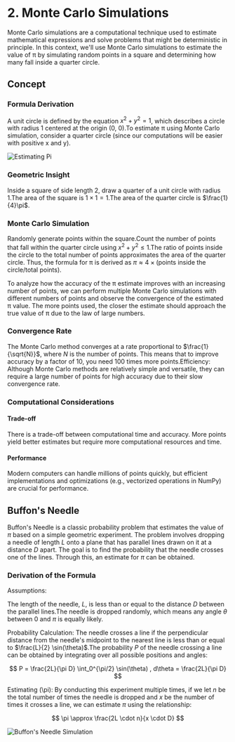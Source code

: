 # 2. Monte Carlo Simulations

Monte Carlo simulations are a computational technique used to estimate mathematical expressions and solve problems that might be deterministic in principle. In this context, we'll use Monte Carlo simulations to estimate the value of π by simulating random points in a square and determining how many fall inside a quarter circle.

## Concept

### Formula Derivation

A unit circle is defined by the equation $x^2 + y^2 = 1$, which describes a circle with radius 1 centered at the origin (0, 0).To estimate π using Monte Carlo simulation, consider a quarter circle (since our computations will be easier with positive x and y).

![Estimating Pi](https://mg-2025p03.github.io/physics/_pics/P2.1.png)

### Geometric Insight

Inside a square of side length 2, draw a quarter of a unit circle with radius 1.The area of the square is $1 \times 1 = 1$.The area of the quarter circle is $\frac{1}{4}\pi$.

### Monte Carlo Simulation

Randomly generate points within the square.Count the number of points that fall within the quarter circle using $x^2 + y^2 \leq 1$.The ratio of points inside the circle to the total number of points approximates the area of the quarter circle. Thus, the formula for π is derived as $\pi \approx 4 \times (\text{points inside the circle} / \text{total points})$.

To analyze how the accuracy of the π estimate improves with an increasing number of points, we can perform multiple Monte Carlo simulations with different numbers of points and observe the convergence of the estimated π value. The more points used, the closer the estimate should approach the true value of π due to the law of large numbers.

### Convergence Rate

The Monte Carlo method converges at a rate proportional to $\frac{1}{\sqrt{N}}$, where $N$ is the number of points. This means that to improve accuracy by a factor of 10, you need 100 times more points.Efficiency: Although Monte Carlo methods are relatively simple and versatile, they can require a large number of points for high accuracy due to their slow convergence rate.

### Computational Considerations

#### Trade-off

There is a trade-off between computational time and accuracy. More points yield better estimates but require more computational resources and time.

#### Performance

Modern computers can handle millions of points quickly, but efficient implementations and optimizations (e.g., vectorized operations in NumPy) are crucial for performance.

## Buffon's Needle

Buffon's Needle is a classic probability problem that estimates the value of $\pi$ based on a simple geometric experiment. The problem involves dropping a needle of length $L$ onto a plane that has parallel lines drawn on it at a distance $D$ apart. The goal is to find the probability that the needle crosses one of the lines. Through this, an estimate for $\pi$ can be obtained.

### Derivation of the Formula

Assumptions:

The length of the needle, $L$, is less than or equal to the distance $D$ between the parallel lines.The needle is dropped randomly, which means any angle $\theta$ between 0 and $\pi$ is equally likely.

Probability Calculation:
The needle crosses a line if the perpendicular distance from the needle's midpoint to the nearest line is less than or equal to $\frac{L}{2} \sin(\theta)$.The probability $P$ of the needle crossing a line can be obtained by integrating over all possible positions and angles:

$$
P = \frac{2L}{\pi D} \int_0^{\pi/2} \sin(\theta) , d\theta = \frac{2L}{\pi D}
$$

Estimating (\pi):
By conducting this experiment multiple times, if we let $n$ be the total number of times the needle is dropped and $x$ be the number of times it crosses a line, we can estimate $\pi$ using the relationship:

$$
\pi \approx \frac{2L \cdot n}{x \cdot D}
$$



![Buffon's Needle Simulation](https://mg-2025p03.github.io/physics/_pics/PB2.png)